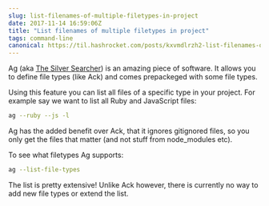 ```yaml
---
slug: list-filenames-of-multiple-filetypes-in-project
date: 2017-11-14 16:59:06Z
title: "List filenames of multiple filetypes in project"
tags: command-line
canonical: https://til.hashrocket.com/posts/kxvmdlrzh2-list-filenames-of-multiple-filetypes-in-project
---
```



Ag (aka [The Silver Searcher](https://github.com/ggreer/the_silver_searcher)) is an amazing piece of software. It allows you to define file types (like Ack) and comes prepackeged with some file types.

Using this feature you can list all files of a specific type in your project. For example say we want to list all Ruby and JavaScript files:

```bash
ag --ruby --js -l
```

Ag has the added benefit over Ack, that it ignores gitignored files, so you only get the files that matter (and not stuff from node_modules etc).

To see what filetypes Ag supports:

```bash
ag --list-file-types
```

The list is pretty extensive! Unlike Ack however, there is currently no way to add new file types or extend the list.

